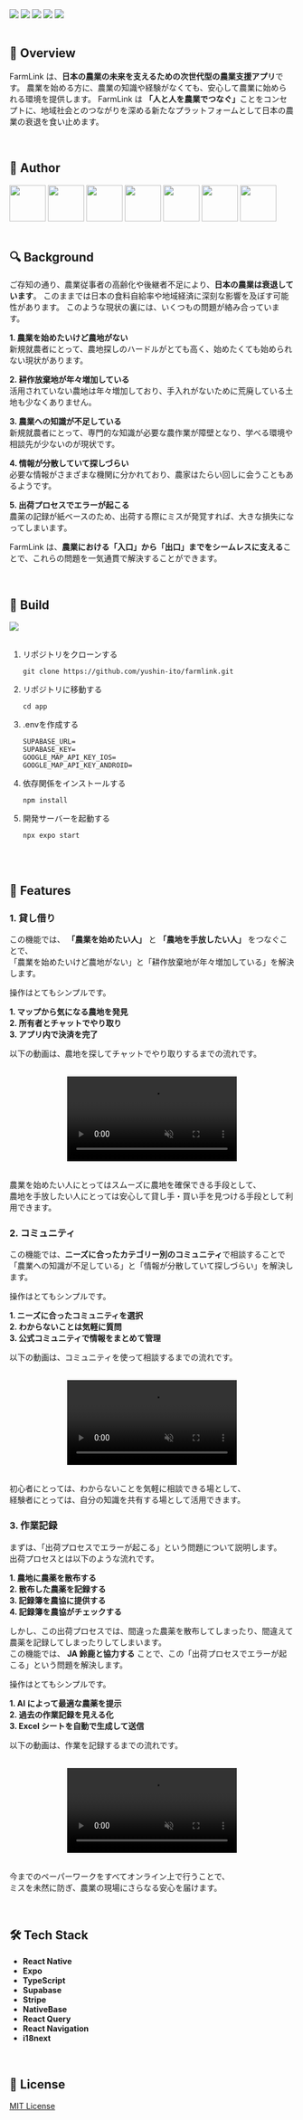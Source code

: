 <div align="left">
  <img src="https://img.shields.io/badge/version-1.0.0-red.svg">
  <img src="https://img.shields.io/badge/platform-ios%20|%20android-orange.svg">
  <img src="https://img.shields.io/github/stars/yushin-ito/farmlink?color=yellow">
  <img src="https://img.shields.io/github/commit-activity/t/yushin-ito/farmlink">
  <img src="https://img.shields.io/badge/license-MIT-green">
</div>

<br>

<h2>📝 Overview</h2>

<p>FarmLink は、<strong>日本の農業の未来を支えるための次世代型の農業支援アプリ</strong>です。
農業を始める方に、農業の知識や経験がなくても、安心して農業に始められる環境を提供します。
FarmLink は <strong>「人と人を農業でつなぐ」</strong>ことをコンセプトに、地域社会とのつながりを深める新たなプラットフォームとして日本の農業の衰退を食い止めます。</p>

<br>

<h2>👀 Author</h2>
<a href="https://github.com/yushin-ito"><img  src="https://avatars.githubusercontent.com/u/75526539?s=48&v=4" width="64px"></a>
<a href="https://github.com/chibana-kit"><img src="https://avatars.githubusercontent.com/u/108317630?v=4" width="64px"></a>
<a href="https://github.com/r02i31"><img src="https://avatars.githubusercontent.com/u/108317588?v=4" width="64px"></a>
<a href="https://github.com/HipsMaro"><img src="https://avatars.githubusercontent.com/u/108317599?v=4" width="64px"></a>
<a href="https://github.com/ihsikawa"><img src="https://avatars.githubusercontent.com/u/108317813?v=4" width="64px"></a>
<a href="https://github.com/Keisuke373"><img src="https://avatars.githubusercontent.com/u/108318002?v=4" width="64px"></a>
<a href="https://github.com/rikuma77"><img src="https://avatars.githubusercontent.com/u/108317556?v=4" width="64px"></a>

<br>
<br>

<h2>🔍 Background</h2>
ご存知の通り、農業従事者の高齢化や後継者不足により、<strong>日本の農業は衰退しています</strong>。
このままでは日本の食料自給率や地域経済に深刻な影響を及ぼす可能性があります。
このような現状の裏には、いくつもの問題が絡み合っています。

<br>

<strong>1. 農業を始めたいけど農地がない</strong> <br/>
新規就農者にとって、農地探しのハードルがとても高く、始めたくても始められない現状があります。

<strong>2. 耕作放棄地が年々増加している</strong> <br/>
活用されていない農地は年々増加しており、手入れがないために荒廃している土地も少なくありません。

<strong>3. 農業への知識が不足している</strong> <br/>
新規就農者にとって、専門的な知識が必要な農作業が障壁となり、学べる環境や相談先が少ないのが現状です。

<strong>4. 情報が分散していて探しづらい</strong> <br/>
必要な情報がさまざまな機関に分かれており、農家はたらい回しに会うこともあるようです。

<strong>5. 出荷プロセスでエラーが起こる</strong> <br/>
農薬の記録が紙ベースのため、出荷する際にミスが発覚すれば、大きな損失になってしまいます。

FarmLink は、<strong>農業における「入口」から「出口」までをシームレスに支える</strong>ことで、これらの問題を一気通貫で解決することができます。

<br>

<h2>🔧 Build</h2>
<a href="https://open.vscode.dev/yushin-ito/farmlink">
  <img src="https://img.shields.io/static/v1?logo=visualstudiocode&label=&message=Open%20in%20Visual%20Studio%20Code&labelColor=2c2c32&color=007acc&logoColor=007acc">
</a>
<br>
<br>
<ol>
  <li>リポジトリをクローンする</li>
  <p><pre><code>git clone https://github.com/yushin-ito/farmlink.git</code></pre></p>
  <li>リポジトリに移動する</li>
  <p><pre><code>cd app</code></pre></p>
  <li>.envを作成する</li>
  <p><pre><code>SUPABASE_URL=
SUPABASE_KEY=
GOOGLE_MAP_API_KEY_IOS=
GOOGLE_MAP_API_KEY_ANDROID=</code></pre></p>
  <li>依存関係をインストールする</li>
  <p><pre><code>npm install</code></pre></p>
  <li>開発サーバーを起動する</li>
  <p><pre><code>npx expo start</code></pre></p>
</ol>

<br>
<br>

<h2>🚀 Features</h2>
<h3>1. 貸し借り</h3>

この機能では、 <strong>「農業を始めたい人」</strong> と <strong>「農地を手放したい人」</strong> をつなぐことで、  
「農業を始めたいけど農地がない」と「耕作放棄地が年々増加している」を解決します。

操作はとてもシンプルです。

<strong>1. マップから気になる農地を発見</strong>  
<strong>2. 所有者とチャットでやり取り</strong>  
<strong>3. アプリ内で決済を完了</strong>

以下の動画は、農地を探してチャットでやり取りするまでの流れです。

<br>

<div align="center">
  <video controls src="https://github.com/user-attachments/assets/ab8db972-e0b6-406e-9354-379267b76e3e" muted="false"></video>
</div>

<br>

農業を始めたい人にとってはスムーズに農地を確保できる手段として、  
農地を手放したい人にとっては安心して貸し手・買い手を見つける手段として利用できます。

<h3>2. コミュニティ</h3>

この機能では、<strong>ニーズに合ったカテゴリー別のコミュニティ</strong>で相談することで  
「農業への知識が不足している」と「情報が分散していて探しづらい」を解決します。

操作はとてもシンプルです。

<strong>1. ニーズに合ったコミュニティを選択</strong>  
<strong>2. わからないことは気軽に質問</strong>  
<strong>3. 公式コミュニティで情報をまとめて管理</strong>

以下の動画は、コミュニティを使って相談するまでの流れです。

<br>

<div align="center">
  <video controls src="https://github.com/user-attachments/assets/11b0128e-9b2f-49b5-a9a5-671687209a2d" muted="false"></video>
</div>

<br>

初心者にとっては、わからないことを気軽に相談できる場として、  
経験者にとっては、自分の知識を共有する場として活用できます。

<h3>3. 作業記録</h3>

まずは、「出荷プロセスでエラーが起こる」という問題について説明します。  
出荷プロセスとは以下のような流れです。

<strong>1. 農地に農薬を散布する</strong>  
<strong>2. 散布した農薬を記録する</strong>  
<strong>3. 記録簿を農協に提供する</strong>  
<strong>4. 記録簿を農協がチェックする</strong>

しかし、この出荷プロセスでは、間違った農薬を散布してしまったり、間違えて農薬を記録してしまったりしてしまいます。  
この機能では、 <strong>JA 鈴鹿と協力する</strong> ことで、この「出荷プロセスでエラーが起こる」という問題を解決します。

操作はとてもシンプルです。

<strong>1. AI によって最適な農薬を提示</strong>  
<strong>2. 過去の作業記録を見える化</strong>  
<strong>3. Excel シートを自動で生成して送信</strong>

以下の動画は、作業を記録するまでの流れです。

<br>

<div align="center">
  <video controls src="https://github.com/user-attachments/assets/91697c9c-ad8b-425f-8511-a36fc5991193" muted="false"></video>
</div>

<br>

今までのペーパーワークをすべてオンライン上で行うことで、  
ミスを未然に防ぎ、農業の現場にさらなる安心を届けます。

<br>

<h2>🛠️ Tech Stack</h2>
<ul>
  <li><strong>React Native</strong></li>
  <li><strong>Expo</strong></li>
  <li><strong>TypeScript</strong> </li>
  <li><strong>Supabase</strong></li>
  <li><strong>Stripe</strong></li>
  <li><strong>NativeBase</strong></li>
  <li><strong>React Query</strong></li>
  <li><strong>React Navigation</strong></li>
  <li><strong>i18next</strong></li>
</ul>

<br>

<h2>📜 License</h2>
<a href="https://github.com/yushin-ito/farmlink/blob/main/LICENSE">MIT License<a>

